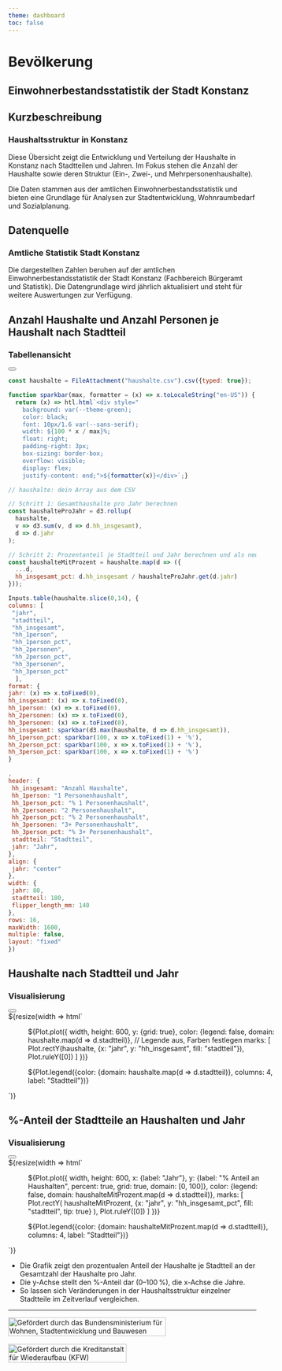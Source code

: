 ```yaml
---
theme: dashboard
toc: false
---
```


<h1>Bevölkerung</h1>
<h2>Einwohnerbestandsstatistik der Stadt Konstanz</h2>

<div class="grid grid-cols-3">

<div class="card grid-colspan-2">
<div class="header">
<div class="title">
<h2>Kurzbeschreibung</h2>
<h3>Haushaltsstruktur in Konstanz</h3>
</div>
</div>

Diese Übersicht zeigt die Entwicklung und Verteilung der Haushalte in Konstanz nach Stadtteilen und Jahren. Im Fokus stehen die Anzahl der Haushalte sowie deren Struktur (Ein-, Zwei-, und Mehrpersonenhaushalte).

Die Daten stammen aus der amtlichen Einwohnerbestandsstatistik und bieten eine Grundlage für Analysen zur Stadtentwicklung, Wohnraumbedarf und Sozialplanung.

</div>

<div class="card grid-colspan-1">
<div class="header">
<div class="title">
<h2>Datenquelle</h2>
<h3>Amtliche Statistik Stadt Konstanz</h3>
</div>
</div>

Die dargestellten Zahlen beruhen auf der amtlichen Einwohnerbestandsstatistik der Stadt Konstanz (Fachbereich Bürgeramt und Statistik).
Die Datengrundlage wird jährlich aktualisiert und steht für weitere Auswertungen zur Verfügung.

</div>

</div>

<div class="grid grid-cols-1">

<div class="card grid-colspan-1">
<div class="header">
<div class="title">
<h2>Anzahl Haushalte und Anzahl Personen je Haushalt nach Stadtteil</h2>
<h3>Tabellenansicht</h3>
</div>
<div class="tools"><button class="info-button" aria-label='Info' title='Info'></button></div>
</div>
<div class='with-info'>
<div class='body'>


```js
const haushalte = FileAttachment("haushalte.csv").csv({typed: true});
```

```js
function sparkbar(max, formatter = (x) => x.toLocaleString("en-US")) {
  return (x) => htl.html`<div style="
    background: var(--theme-green);
    color: black;
    font: 10px/1.6 var(--sans-serif);
    width: ${100 * x / max}%;
    float: right;
    padding-right: 3px;
    box-sizing: border-box;
    overflow: visible;
    display: flex;
    justify-content: end;">${formatter(x)}</div>`;}
```

```js
// haushalte: dein Array aus dem CSV

// Schritt 1: Gesamthaushalte pro Jahr berechnen
const haushalteProJahr = d3.rollup(
  haushalte,
  v => d3.sum(v, d => d.hh_insgesamt),
  d => d.jahr
);

// Schritt 2: Prozentanteil je Stadtteil und Jahr berechnen und als neue Eigenschaft speichern
const haushalteMitProzent = haushalte.map(d => ({
  ...d,
  hh_insgesamt_pct: d.hh_insgesamt / haushalteProJahr.get(d.jahr)
}));

```

   ```js
Inputs.table(haushalte.slice(0,14), {
  columns: [
    "jahr",
    "stadtteil",
    "hh_insgesamt",
    "hh_1person",
    "hh_1person_pct",
    "hh_2personen",
    "hh_2person_pct",
    "hh_3personen",
    "hh_3person_pct"
     ],
format: {
  jahr: (x) => x.toFixed(0),
  hh_insgesamt: (x) => x.toFixed(0),
  hh_1person: (x) => x.toFixed(0),
  hh_2personen: (x) => x.toFixed(0),
  hh_3personen: (x) => x.toFixed(0),
  hh_insgesamt: sparkbar(d3.max(haushalte, d => d.hh_insgesamt)),
  hh_1person_pct: sparkbar(100, x => x.toFixed(1) + '%'),
  hh_2person_pct: sparkbar(100, x => x.toFixed(1) + '%'),
  hh_3person_pct: sparkbar(100, x => x.toFixed(1) + '%')
}

,
  header: {
    hh_insgesamt: "Anzahl Haushalte",
    hh_1person: "1 Personenhaushalt",
    hh_1person_pct: "% 1 Personenhaushalt",
    hh_2personen: "2 Personenhaushalt",
    hh_2person_pct: "% 2 Personenhaushalt",
    hh_3personen: "3+ Personenhaushalt",
    hh_3person_pct: "% 3+ Personenhaushalt",
    stadtteil: "Stadtteil",
    jahr: "Jahr",
  },
  align: {
    jahr: "center"    
  },
width: {
    jahr: 80,
    stadtteil: 180,
    flipper_length_mm: 140
  },
  rows: 16,
  maxWidth: 1600,
  multiple: false,
  layout: "fixed"
})

```


<div class="grid grid-cols-2">

<div class="card grid-colspan-1">
<div class="header">
<div class="title">
<h2>Haushalte nach Stadtteil und Jahr</h2>
<h3>Visualisierung</h3>
</div>
<div class="tools"><button class="info-button" aria-label='Info' title='Info'></button></div>
</div>
<div class='with-info'>
<div class='body'>
${resize(width => html`
  <figure style="width:100%;">
      ${Plot.plot({
      width,
      height: 600,
      y: {grid: true},
      color: {legend: false, domain: haushalte.map(d => d.stadtteil)}, // Legende aus, Farben festlegen
      marks: [
        Plot.rectY(haushalte, {x: "jahr", y: "hh_insgesamt", fill: "stadtteil"}),
        Plot.ruleY([0])
      ]
    })}
    <div style="margin-top: 1em;">
      ${Plot.legend({color: {domain: haushalte.map(d => d.stadtteil)}, columns: 4, label: "Stadtteil"})}
    </div>
  </figure>
`)}
</div>
<div class='info'>
<!-- Info-Text -->
</div>
</div>
</div>


<div class="card grid-colspan-1">
  <div class="header">
    <div class="title">
      <h2>%-Anteil der Stadtteile an Haushalten und Jahr</h2>
      <h3>Visualisierung</h3>
    </div>
    <div class="tools"><button class="info-button" aria-label='Info' title='Info'></button></div>
  </div>
  <div class='with-info'>
    <div class='body'>
     ${resize(width => html`
  <figure style="width:100%;">
    ${Plot.plot({
      width,
      height: 600,
      x: {label: "Jahr"},
      y: {label: "% Anteil an Haushalten", percent: true, grid: true, domain: [0, 100]},
      color: {legend: false, domain: haushalteMitProzent.map(d => d.stadtteil)},
      marks: [
        Plot.rectY(
          haushalteMitProzent, 
          {x: "jahr", y: "hh_insgesamt_pct", fill: "stadtteil", tip: true}
        ),
        Plot.ruleY([0])
      ]
    })}
    <div style="margin-top: 1em;">
      ${Plot.legend({color: {domain: haushalteMitProzent.map(d => d.stadtteil)}, columns: 4, label: "Stadtteil"})}
    </div>
  </figure>
`)}
    </div>
    <div class='info'>
      <ul>
        <li>Die Grafik zeigt den prozentualen Anteil der Haushalte je Stadtteil an der Gesamtzahl der Haushalte pro Jahr.</li>
        <li>Die y-Achse stellt den %-Anteil dar (0–100 %), die x-Achse die Jahre.</li>
        <li>So lassen sich Veränderungen in der Haushaltsstruktur einzelner Stadtteile im Zeitverlauf vergleichen.</li>
      </ul>
    </div>
  </div>
</div>

</div>

</div> <!-- card -->

</div> <!-- grid -->

---

<div style="display: flex; align-items: center; flex-wrap: wrap; gap: 1rem;">
  <img
    style="flex: 0 1 auto; max-width: 20rem; width: 100%;"
    title="Smart City Sponsor"
    alt="Gefördert durch das Bundensministerium für Wohnen, Stadtentwicklung und Bauwesen"
    src="/assets/sponsor-BMWSB.svg"
  />
  <img
    style="flex: 0 1 auto; max-width: 15rem; width: 100%;"
    title="Smart City Sponsor"
    alt="Gefördert durch die Kreditanstalt für Wiederaufbau (KFW)"
    src="/assets/sponsor-KFW.png"
  />
</div>



